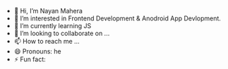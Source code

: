 - 👋 Hi, I’m Nayan Mahera
- 👀 I’m interested in Frontend Development & Anodroid App Devlopment.
- 🌱 I’m currently learning JS
- 💞️ I’m looking to collaborate on ...
- 📫 How to reach me ...
- 😄 Pronouns: he
- ⚡ Fun fact: 

<!---
itznayan/itznayan is a ✨ special ✨ repository because its `README.md` (this file) appears on your GitHub profile.
You can click the Preview link to take a look at your changes.
--->
